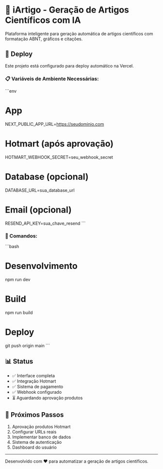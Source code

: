 # 🤖 iArtigo - Geração de Artigos Científicos com IA

Plataforma inteligente para geração automática de artigos científicos com formatação ABNT, gráficos e citações.

## 🚀 Deploy

Este projeto está configurado para deploy automático na Vercel.

### 📋 Variáveis de Ambiente Necessárias:

\`\`\`env
# App
NEXT_PUBLIC_APP_URL=https://seudominio.com

# Hotmart (após aprovação)
HOTMART_WEBHOOK_SECRET=seu_webhook_secret

# Database (opcional)
DATABASE_URL=sua_database_url

# Email (opcional)
RESEND_API_KEY=sua_chave_resend
\`\`\`

### 🔧 Comandos:

\`\`\`bash
# Desenvolvimento
npm run dev

# Build
npm run build

# Deploy
git push origin main
\`\`\`

## 📊 Status

- ✅ Interface completa
- ✅ Integração Hotmart
- ✅ Sistema de pagamento
- ✅ Webhook configurado
- ⏳ Aguardando aprovação produtos

## 🎯 Próximos Passos

1. Aprovação produtos Hotmart
2. Configurar URLs reais
3. Implementar banco de dados
4. Sistema de autenticação
5. Dashboard do usuário

---

Desenvolvido com ❤️ para automatizar a geração de artigos científicos.
